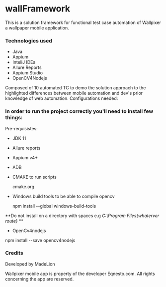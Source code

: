 # wallFramework

This is a solution framework for functional test case automation of Wallpixer a wallpaper mobile application. 

### Technologies used

* Java
* Appium
* InteliJ IDEa
* Allure Reports
* Appium Studio
* OpenCV4Nodejs

Composed of 10 automated TC to demo the solution approach to the highlighted differences between mobile automation and dev's prior knowledge of web automation.
Configurations needed:

### In order to run the project correctly you'll need to install few things:

Pre-requisistes:

* JDK 11
* Allure reports
* Appium v4+
* ADB


* CMAKE to run scripts

  cmake.org
  
* Windows build tools to be able to compile opencv
  
  npm install --global windows-build-tools
  
**Do not install on a directory with spaces e.g *C:\Program Files\{whaterver route}* **

* OpenCv4nodejs

npm install --save opencv4nodejs


### Credits

Developed by MadeLion

Wallpixer mobile app is property of the developer Eqnesto.com. All rights concerning the app are reserved. 
